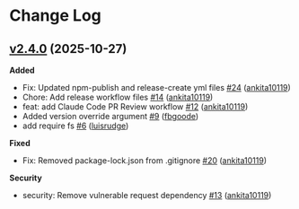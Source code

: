 # Change Log

## [v2.4.0](https://github.com/auth0/component-cdn-uploader/tree/v2.4.0) (2025-10-27)

**Added**
- Fix: Updated npm-publish and release-create yml files [\#24](https://github.com/auth0/component-cdn-uploader/pull/24) ([ankita10119](https://github.com/ankita10119))
- Chore: Add release workflow files [\#14](https://github.com/auth0/component-cdn-uploader/pull/14) ([ankita10119](https://github.com/ankita10119))
- feat: add Claude Code PR Review workflow [\#12](https://github.com/auth0/component-cdn-uploader/pull/12) ([ankita10119](https://github.com/ankita10119))
- Added version override argument [\#9](https://github.com/auth0/component-cdn-uploader/pull/9) ([fbgoode](https://github.com/fbgoode))
- add require fs [\#6](https://github.com/auth0/component-cdn-uploader/pull/6) ([luisrudge](https://github.com/luisrudge))

**Fixed**
- Fix: Removed package-lock.json from .gitignore [\#20](https://github.com/auth0/component-cdn-uploader/pull/20) ([ankita10119](https://github.com/ankita10119))

**Security**
- security: Remove vulnerable request dependency [\#13](https://github.com/auth0/component-cdn-uploader/pull/13) ([ankita10119](https://github.com/ankita10119))
